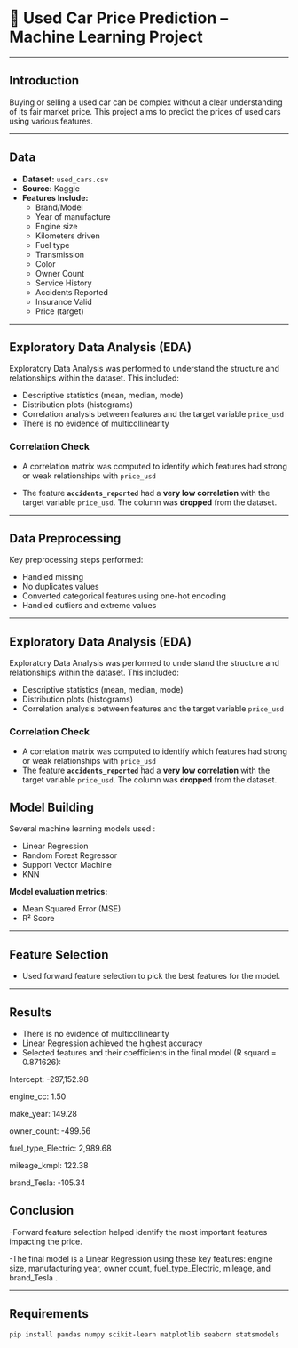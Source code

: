# 🚗 Used Car Price Prediction – Machine Learning Project

---

## Introduction

Buying or selling a used car can be complex without a clear understanding of its fair market price. This project aims to predict the prices of used cars using various features. 

---

##   Data

- **Dataset:** `used_cars.csv`  
- **Source:** Kaggle
- **Features Include:**
  - Brand/Model
  - Year of manufacture
  - Engine size
  - Kilometers driven
  - Fuel type
  - Transmission
  - Color
  - Owner Count
  - Service History
  - Accidents Reported
  - Insurance Valid
  - Price (target)

---

## Exploratory Data Analysis (EDA)

Exploratory Data Analysis was performed to understand the structure and relationships within the dataset. This included:

- Descriptive statistics (mean, median, mode)
- Distribution plots (histograms)
- Correlation analysis between features and the target variable `price_usd`
- There is no evidence of multicollinearity

### Correlation Check

- A correlation matrix was computed to identify which features had strong or weak relationships with `price_usd`

- The feature **`accidents_reported`** had a **very low correlation** with the target variable `price_usd`. The  column was **dropped** from the dataset.

---

## Data Preprocessing

Key preprocessing steps performed:
- Handled missing 
- No duplicates values
- Converted categorical features using  one-hot encoding
- Handled outliers and extreme values

---

## Exploratory Data Analysis (EDA)

Exploratory Data Analysis was performed to understand the structure and relationships within the dataset. This included:

- Descriptive statistics (mean, median, mode)
- Distribution plots (histograms)
- Correlation analysis between features and the target variable `price_usd`

### Correlation Check

- A correlation matrix was computed to identify which features had strong or weak relationships with `price_usd`
- The feature **`accidents_reported`** had a **very low correlation** with the target variable `price_usd`. The  column was **dropped** from the dataset.


## Model Building

Several machine learning models used :
- Linear Regression
- Random Forest Regressor
- Support Vector Machine
- KNN

**Model evaluation metrics:**
- Mean Squared Error (MSE)
- R² Score

---

## Feature Selection
- Used forward feature selection to pick the best features for the model.

---

## Results
- There is no evidence of multicollinearity
- Linear Regression achieved the highest accuracy
- Selected features and their coefficients in the final model (R squard = 0.871626):

Intercept: -297,152.98

engine_cc: 1.50

make_year: 149.28

owner_count: -499.56

fuel_type_Electric: 2,989.68

mileage_kmpl: 122.38

brand_Tesla: -105.34

## Conclusion

-Forward feature selection helped identify the most important features 
impacting the price.

-The final model is a Linear Regression using these key features: engine size, manufacturing year, owner count, fuel_type_Electric, mileage, and brand_Tesla .

---

## Requirements

```bash
pip install pandas numpy scikit-learn matplotlib seaborn statsmodels
